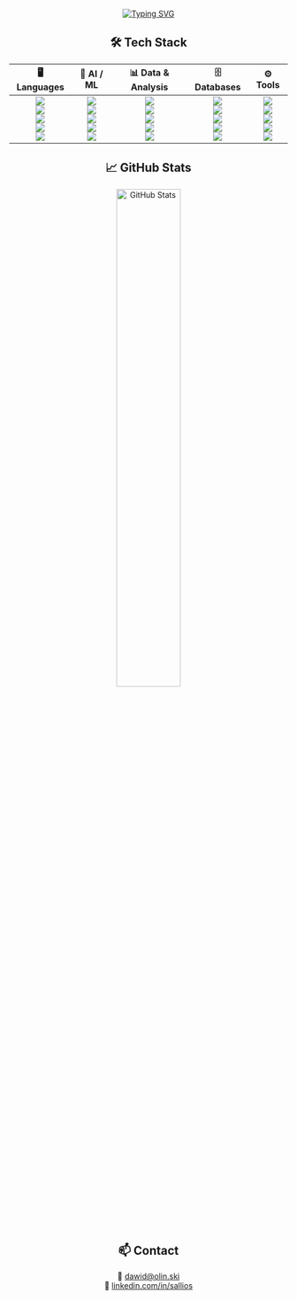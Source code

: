 <p align="center">
<a href="https://git.io/typing-svg"><img src="https://readme-typing-svg.demolab.com?font=Fira+Code&size=30&duration=2500&pause=1500&color=47D3F7&center=true&width=500&lines=HELLO;I'M+DAWID+%22SALLIOS%22+OLI%C5%83SKI;SOFTWARE+DEVELOPER;C%2B%2B+%26+PYTHON+FOCUSED;AI%2FML+ENTHUSIAST" alt="Typing SVG" /></a>
</p>

<h2 align="center">🛠️ Tech Stack</h2>
<div align="center">
<table>
  <thead>
    <tr>
      <th>🖥️ Languages</th>
      <th>🧠 AI / ML</th>
      <th>📊 Data & Analysis</th>
      <th>🗄️ Databases</th>
      <th>⚙️ Tools</th>
    </tr>
  </thead>
  <tbody>
    <tr>
      <td align="center">
        <img src="https://img.shields.io/badge/Python-3776AB?style=for-the-badge&logo=python&logoColor=white"><br>
        <img src="https://img.shields.io/badge/Django-092E20?style=for-the-badge&logo=django&logoColor=white"><br>
        <img src="https://img.shields.io/badge/C-00589C?style=for-the-badge&logo=c&logoColor=white"><br>
        <img src="https://img.shields.io/badge/C++-00599C?style=for-the-badge&logo=c%2B%2B&logoColor=white"><br>
        <img src="https://img.shields.io/badge/.NET-512BD4?style=for-the-badge&logo=dotnet&logoColor=white">
      </td>
      <td align="center">
        <img src="https://img.shields.io/badge/PyTorch-EE4C2C?style=for-the-badge&logo=pytorch&logoColor=white"><br>
        <img src="https://img.shields.io/badge/TensorFlow-FF6F00?style=for-the-badge&logo=tensorflow&logoColor=white"><br>
        <img src="https://img.shields.io/badge/Keras-D00000?style=for-the-badge&logo=keras&logoColor=white"><br>
        <img src="https://img.shields.io/badge/XGBoost-324455?style=for-the-badge&logoColor=white"><br>
        <img src="https://img.shields.io/badge/OpenCV-5C3EE8?style=for-the-badge&logo=opencv&logoColor=white">
      </td>
      <td align="center">
        <img src="https://img.shields.io/badge/NumPy-013243?style=for-the-badge&logo=numpy&logoColor=white"><br>
        <img src="https://img.shields.io/badge/Pandas-150458?style=for-the-badge&logo=pandas&logoColor=white"><br>
        <img src="https://img.shields.io/badge/Matplotlib-11557C?style=for-the-badge&logoColor=white"><br>
        <img src="https://img.shields.io/badge/Plotly-3F4F75?style=for-the-badge&logo=plotly&logoColor=white"><br>
        <img src="https://img.shields.io/badge/Jupyter-F37626?style=for-the-badge&logo=jupyter&logoColor=white">
      </td>
      <td align="center">
        <img src="https://img.shields.io/badge/MySQL-4479A1?style=for-the-badge&logo=mysql&logoColor=white"><br>
        <img src="https://img.shields.io/badge/SQLite-003B57?style=for-the-badge&logo=sqlite&logoColor=white"><br>
        <img src="https://img.shields.io/badge/PostgreSQL-336791?style=for-the-badge&logo=postgresql&logoColor=white"><br>
        <img src="https://img.shields.io/badge/MariaDB-003545?style=for-the-badge&logo=mariadb&logoColor=white"><br>
        <img src="https://img.shields.io/badge/MongoDB-47A248?style=for-the-badge&logo=mongodb&logoColor=white">
      </td>
      <td align="center">
        <img src="https://img.shields.io/badge/Git-F05032?style=for-the-badge&logo=git&logoColor=white"><br>
        <img src="https://img.shields.io/badge/Linux-FCC624?style=for-the-badge&logo=linux&logoColor=black"><br>
        <img src="https://img.shields.io/badge/FreeBSD-AB2B28?style=for-the-badge&logo=freebsd&logoColor=white"><br>
        <img src="https://img.shields.io/badge/Visual%20Studio-5C2D91?style=for-the-badge&logo=visual-studio&logoColor=white"><br>
        <img src="https://img.shields.io/badge/VS%20Code-007ACC?style=for-the-badge&logo=visual-studio-code&logoColor=white">
      </td>
    </tr>
  </tbody>
</table>
</div>

<h2 align="center">📈 GitHub Stats</h2>
<p align="center">
<img src="https://github-readme-stats.vercel.app/api?username=sallios&show_icons=true&theme=radical" alt="GitHub Stats" width="48%"><br/>
</p>

<h2 align="center">📫 Contact</h2>
<p align="center">
  📧 <a href="mailto:your.email@example.com">dawid@olin.ski</a> <br>
  💼 <a href="https://linkedin.com/in/sallios">linkedin.com/in/sallios</a>
</p>
